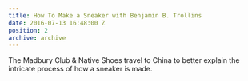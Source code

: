 ```yaml
---
title: How To Make a Sneaker with Benjamin B. Trollins
date: 2016-07-13 16:48:00 Z
position: 2
archive: archive
---
```


The Madbury Club & Native Shoes travel to China to better explain the intricate process of how a sneaker is made.